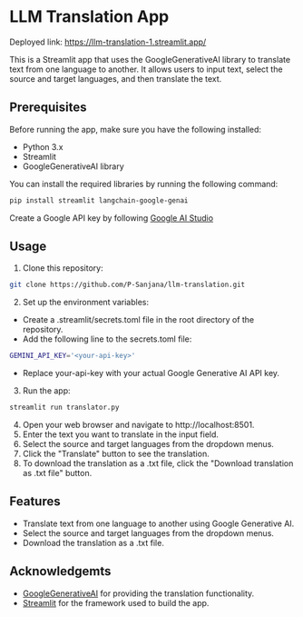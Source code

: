 # LLM Translation App

Deployed link: https://llm-translation-1.streamlit.app/

This is a Streamlit app that uses the GoogleGenerativeAI library to translate text from one language to another. It allows users to input text, select the source and target languages, and then translate the text.

## Prerequisites

Before running the app, make sure you have the following installed:

- Python 3.x
- Streamlit
- GoogleGenerativeAI library

You can install the required libraries by running the following command:

```bash
pip install streamlit langchain-google-genai
```
Create a Google API key by following [Google AI Studio](https://aistudio.google.com/app/api-keys)

## Usage
1. Clone this repository:

```bash
git clone https://github.com/P-Sanjana/llm-translation.git
```
2. Set up the environment variables:
- Create a .streamlit/secrets.toml file in the root directory of the repository.
- Add the following line to the secrets.toml file:
```bash
GEMINI_API_KEY='<your-api-key>'
```
- Replace your-api-key with your actual Google Generative AI API key.

3. Run the app:

```bash
streamlit run translator.py
```
4. Open your web browser and navigate to http://localhost:8501.
5. Enter the text you want to translate in the input field.
6. Select the source and target languages from the dropdown menus.
7. Click the "Translate" button to see the translation.
8. To download the translation as a .txt file, click the "Download translation as .txt file" button.

## Features
- Translate text from one language to another using Google Generative AI.
- Select the source and target languages from the dropdown menus.
- Download the translation as a .txt file.

## Acknowledgemts
- [GoogleGenerativeAI](https://python.langchain.com/docs/integrations/providers/google/) for providing the translation functionality.
- [Streamlit](https://docs.streamlit.io/) for the framework used to build the app.

